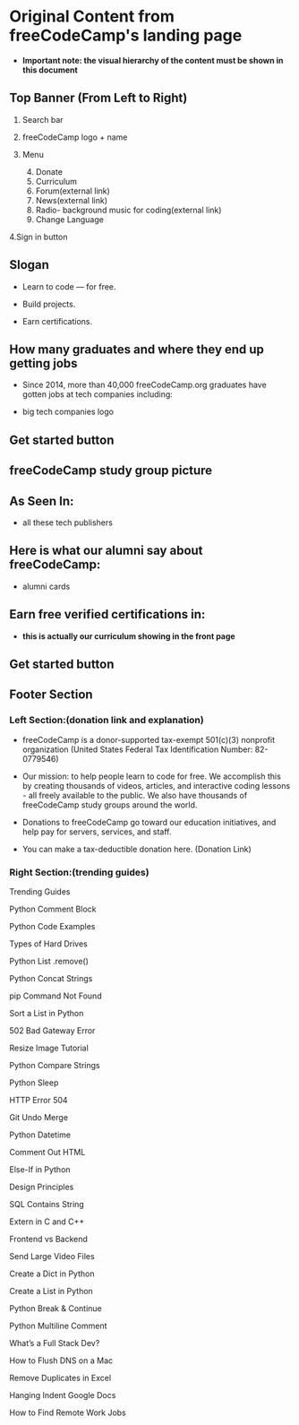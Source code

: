 # Original Content from freeCodeCamp's landing page

- **Important note: the visual hierarchy of the content must be shown in this document**

## Top Banner (From Left to Right)

1. Search bar

2. freeCodeCamp logo + name

3. Menu

   4. Donate
   5. Curriculum
   6. Forum(external link)
   7. News(external link)
   8. Radio- background music for coding(external link)
   9. Change Language

4.Sign in button

## Slogan

- Learn to code — for free.

- Build projects.

- Earn certifications.

## How many graduates and where they end up getting jobs

- Since 2014, more than 40,000 freeCodeCamp.org graduates have gotten jobs at tech companies including:

- big tech companies logo

## Get started button

## freeCodeCamp study group picture

## As Seen In:

- all these tech publishers

## Here is what our alumni say about freeCodeCamp:

- alumni cards

## Earn free verified certifications in:

- **this is actually our curriculum showing in the front page**

## Get started button

## Footer Section

### Left Section:(donation link and explanation)

- freeCodeCamp is a donor-supported tax-exempt 501(c)(3) nonprofit organization (United States Federal Tax Identification Number: 82-0779546)

- Our mission: to help people learn to code for free. We accomplish this by creating thousands of videos, articles, and interactive coding lessons - all freely available to the public. We also have thousands of freeCodeCamp study groups around the world.

- Donations to freeCodeCamp go toward our education initiatives, and help pay for servers, services, and staff.

- You can make a tax-deductible donation here. (Donation Link)

### Right Section:(trending guides)

Trending Guides

Python Comment Block

Python Code Examples

Types of Hard Drives

Python List .remove()

Python Concat Strings

pip Command Not Found

Sort a List in Python

502 Bad Gateway Error

Resize Image Tutorial

Python Compare Strings

Python Sleep

HTTP Error 504

Git Undo Merge

Python Datetime

Comment Out HTML

Else-If in Python

Design Principles

SQL Contains String

Extern in C and C++

Frontend vs Backend

Send Large Video Files

Create a Dict in Python

Create a List in Python

Python Break & Continue

Python Multiline Comment

What’s a Full Stack Dev?

How to Flush DNS on a Mac

Remove Duplicates in Excel

Hanging Indent Google Docs

How to Find Remote Work Jobs

